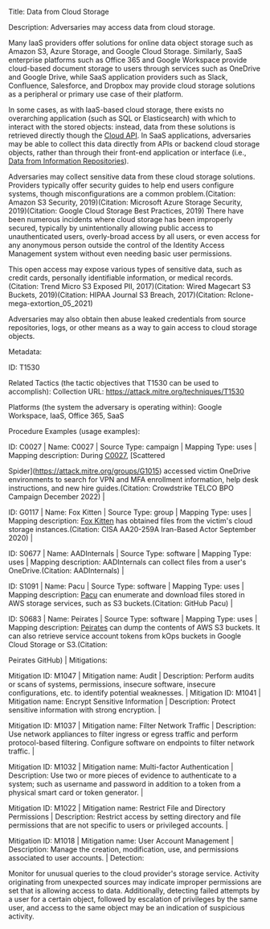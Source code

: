 Title: Data from Cloud Storage

Description: Adversaries may access data from cloud storage.

Many IaaS providers offer solutions for online data object storage such as Amazon S3, Azure Storage, and Google Cloud Storage. Similarly, SaaS enterprise platforms such as Office 365 and Google Workspace provide cloud-based document storage to users through services such as OneDrive and Google Drive, while SaaS application providers such as Slack, Confluence, Salesforce, and Dropbox may provide cloud storage solutions as a peripheral or primary use case of their platform.

In some cases, as with IaaS-based cloud storage, there exists no overarching application (such as SQL or Elasticsearch) with which to interact with the stored objects: instead, data from these solutions is retrieved directly though the [Cloud API](https://attack.mitre.org/techniques/T1059/009). In SaaS applications, adversaries may be able to collect this data directly from APIs or backend cloud storage objects, rather than through their front-end application or interface (i.e., [Data from Information Repositories](https://attack.mitre.org/techniques/T1213)).

Adversaries may collect sensitive data from these cloud storage solutions. Providers typically offer security guides to help end users configure systems, though misconfigurations are a common problem.(Citation: Amazon S3 Security, 2019)(Citation: Microsoft Azure Storage Security, 2019)(Citation: Google Cloud Storage Best Practices, 2019) There have been numerous incidents where cloud storage has been improperly secured, typically by unintentionally allowing public access to unauthenticated users, overly-broad access by all users, or even access for any anonymous person outside the control of the Identity Access Management system without even needing basic user permissions.

This open access may expose various types of sensitive data, such as credit cards, personally identifiable information, or medical records.(Citation: Trend Micro S3 Exposed PII, 2017)(Citation: Wired Magecart S3 Buckets, 2019)(Citation: HIPAA Journal S3 Breach, 2017)(Citation: Rclone-mega-extortion_05_2021)

Adversaries may also obtain then abuse leaked credentials from source repositories, logs, or other means as a way to gain access to cloud storage objects.

Metadata:

ID: T1530

Related Tactics (the tactic objectives that T1530 can be used to accomplish): Collection URL: https://attack.mitre.org/techniques/T1530

Platforms (the system the adversary is operating within): Google Workspace, IaaS, Office 365, SaaS

Procedure Examples (usage examples):

ID: C0027 | Name: C0027 | Source Type: campaign | Mapping Type: uses | Mapping description: During [C0027](https://attack.mitre.org/campaigns/C0027), [Scattered

Spider](https://attack.mitre.org/groups/G1015) accessed victim OneDrive environments to search for VPN and MFA enrollment information, help desk instructions, and new hire guides.(Citation: Crowdstrike TELCO BPO Campaign December 2022) |

ID: G0117 | Name: Fox Kitten | Source Type: group | Mapping Type: uses | Mapping description: [Fox Kitten](https://attack.mitre.org/groups/G0117) has obtained files from the victim's cloud storage instances.(Citation: CISA AA20-259A Iran-Based Actor September 2020) |

ID: S0677 | Name: AADInternals | Source Type: software | Mapping Type: uses | Mapping description: AADInternals can collect files from a user's OneDrive.(Citation: AADInternals) |

ID: S1091 | Name: Pacu | Source Type: software | Mapping Type: uses | Mapping description: [Pacu](https://attack.mitre.org/software/S1091) can enumerate and download files stored in AWS storage services, such as S3 buckets.(Citation: GitHub Pacu) |

ID: S0683 | Name: Peirates | Source Type: software | Mapping Type: uses | Mapping description: [Peirates](https://attack.mitre.org/software/S0683) can dump the contents of AWS S3 buckets. It can also retrieve service account tokens from kOps buckets in Google Cloud Storage or S3.(Citation:

Peirates GitHub) | Mitigations:

Mitigation ID: M1047 | Mitigation name: Audit | Description: Perform audits or scans of systems, permissions, insecure software, insecure configurations, etc. to identify potential weaknesses. | Mitigation ID: M1041 | Mitigation name: Encrypt Sensitive Information | Description: Protect sensitive information with strong encryption. |

Mitigation ID: M1037 | Mitigation name: Filter Network Traffic | Description: Use network appliances to filter ingress or egress traffic and perform protocol-based filtering. Configure software on endpoints to filter network traffic. |

Mitigation ID: M1032 | Mitigation name: Multi-factor Authentication | Description: Use two or more pieces of evidence to authenticate to a system; such as username and password in addition to a token from a physical smart card or token generator. |

Mitigation ID: M1022 | Mitigation name: Restrict File and Directory Permissions | Description: Restrict access by setting directory and file permissions that are not specific to users or privileged accounts. |

Mitigation ID: M1018 | Mitigation name: User Account Management | Description: Manage the creation, modification, use, and permissions associated to user accounts. | Detection:

Monitor for unusual queries to the cloud provider's storage service. Activity originating from unexpected sources may indicate improper permissions are set that is allowing access to data. Additionally, detecting failed attempts by a user for a certain object, followed by escalation of privileges by the same user, and access to the same object may be an indication of suspicious activity.